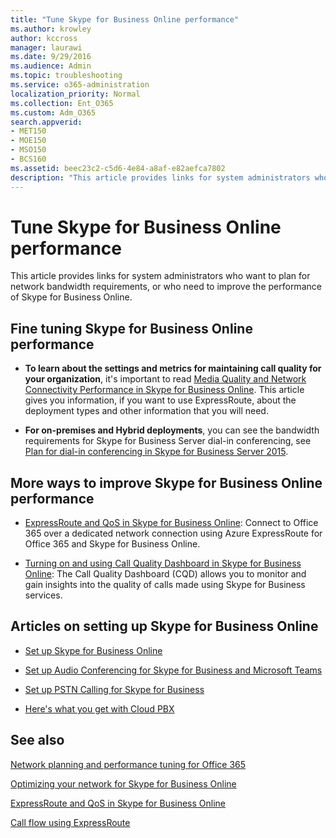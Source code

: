 ```yaml
---
title: "Tune Skype for Business Online performance"
ms.author: krowley
author: kccross
manager: laurawi
ms.date: 9/29/2016
ms.audience: Admin
ms.topic: troubleshooting
ms.service: o365-administration
localization_priority: Normal
ms.collection: Ent_O365
ms.custom: Adm_O365
search.appverid:
- MET150
- MOE150
- MSO150
- BCS160
ms.assetid: beec23c2-c5d6-4e84-a8af-e82aefca7802
description: "This article provides links for system administrators who want to plan for network bandwidth requirements, or who need to improve the performance of Skype for Business Online."
---
```


# Tune Skype for Business Online performance

This article provides links for system administrators who want to plan for network bandwidth requirements, or who need to improve the performance of Skype for Business Online. 
  
## Fine tuning Skype for Business Online performance

- **To learn about the settings and metrics for maintaining call quality for your organization**, it's important to read [Media Quality and Network Connectivity Performance in Skype for Business Online](https://support.office.com/article/5fe3e01b-34cf-44e0-b897-b0b2a83f0917). This article gives you information, if you want to use ExpressRoute, about the deployment types and other information that you will need.
    
- **For on-premises and Hybrid deployments**, you can see the bandwidth requirements for Skype for Business Server dial-in conferencing, see [Plan for dial-in conferencing in Skype for Business Server 2015](https://technet.microsoft.com/en-us/library/mt297725.aspx).
    
## More ways to improve Skype for Business Online performance

- [ExpressRoute and QoS in Skype for Business Online](https://support.office.com/article/20c654da-30ee-4e4f-a764-8b7d8844431d): Connect to Office 365 over a dedicated network connection using Azure ExpressRoute for Office 365 and Skype for Business Online. 
    
- [Turning on and using Call Quality Dashboard in Skype for Business Online](https://support.office.com/article/553fa13c-92d2-4d5c-a3d5-41a073cb047c): The Call Quality Dashboard (CQD) allows you to monitor and gain insights into the quality of calls made using Skype for Business services. 
    
## Articles on setting up Skype for Business Online

- [Set up Skype for Business Online](https://support.office.com/article/40296968-e779-4259-980b-c2de1c044c6e)
    
- [Set up Audio Conferencing for Skype for Business and Microsoft Teams](https://support.office.com/article/d01954f1-4f37-4cf5-a636-20039e5c59e9)
    
- [Set up PSTN Calling for Skype for Business](https://support.office.com/article/57893158-1acd-44ac-acaf-19f58264a9e0)
    
- [Here's what you get with Cloud PBX](https://support.office.com/article/bc9756d1-8a2f-42c4-98f6-afb17c29231c)
    
## See also

[Network planning and performance tuning for Office 365](network-planning-and-performance.md)
  
[Optimizing your network for Skype for Business Online](https://support.office.com/article/b363bdca-b00d-4150-96c3-ec7eab5a8a43)
  
[ExpressRoute and QoS in Skype for Business Online](https://support.office.com/article/20c654da-30ee-4e4f-a764-8b7d8844431d)
  
[Call flow using ExpressRoute](https://support.office.com/article/413acb29-ad83-4393-9402-51d88e7561ab)

